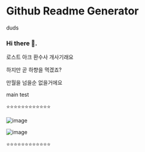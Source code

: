 # Github Readme Generator
duds
### Hi there 👋.
로스트 아크 환수사 개사기래요

하지만 곧 하향을 먹겠죠?

만월을 넘을순 없을거에요

main test

⭐⭐⭐⭐⭐⭐⭐⭐⭐⭐⭐⭐

![image](https://github.com/user-attachments/assets/b7e5d82d-df85-4bc8-bce7-e9997c260a82)

![image](https://github.com/user-attachments/assets/b01d1f7e-5bee-429d-9ba0-f4dd941a38b6)

⭐⭐⭐⭐⭐⭐⭐⭐⭐⭐⭐⭐
